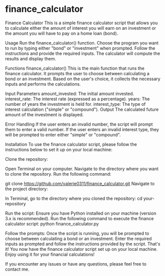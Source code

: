 # finance_calculator
Finance Calculator
This is a simple finance calculator script that allows you to calculate either the amount of interest you will earn on an investment or the amount you will have to pay on a home loan (bond).

Usage
Run the finance_calculator() function.
Choose the program you want to run by typing either "bond" or "investment" when prompted.
Follow the instructions and provide the required inputs.
The calculator will compute the results and display them.

Functions
finance_calculator()
This is the main function that runs the finance calculator. It prompts the user to choose between calculating a bond or an investment. Based on the user's choice, it collects the necessary inputs and performs the calculations.


Input Parameters
amount_invested: The initial amount invested.
interest_rate: The interest rate (expressed as a percentage).
years: The number of years the investment is held for.
interest_type: The type of interest calculation ("simple" or "compound").
Output
The calculated future amount of the investment is displayed.

Error Handling
If the user enters an invalid number, the script will prompt them to enter a valid number.
If the user enters an invalid interest type, they will be prompted to enter either "simple" or "compound".


Installation
To use the finance calculator script, please follow the instructions below to set it up on your local machine:

Clone the repository:

Open Terminal on your computer.
Navigate to the directory where you want to clone the repository.
Run the following command:

git clone https://github.com/valerie0311/finance_calculator.git
Navigate to the project directory:

In Terminal, go to the directory where you cloned the repository:
cd your-repository

Run the script:
Ensure you have Python installed on your machine (version 3.x is recommended).
Run the following command to execute the finance calculator script:
python finance_calculator.py


Follow the prompts:
Once the script is running, you will be prompted to choose between calculating a bond or an investment.
Enter the required inputs as prompted and follow the instructions provided by the script.
That's it! You now have the finance calculator script set up on your local machine. Enjoy using it for your financial calculations!

If you encounter any issues or have any questions, please feel free to contact me.






